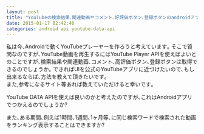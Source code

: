 ```yaml
---
layout: post
title: "YouTubeの検索結果､関連動画やコメント､好評価ボタン､登録ボタンのandroidアプリでの利用について｡"
date: 2015-01-17 02:42:40
categories: android api youtube-data-api
---
```

<p>私は今､Androidで動くYouTubeプレーヤーを作ろうと考えています｡  そこで質問なのですが､YouTube動画を再生するにはYouTube Player APIを使えばよいとのことですが､検索結果や関連動画､コメント､高評価ボタン､登録ボタンは取得できるのでしょうか｡  できればUIを公式のYouTubeアプリに近づけたいので､もし出来るならば､方法を教えて頂きたいです｡<br>
また,参考になるサイト等あれば教えていただけると幸いです｡</p>

<p>YouTube DATA APIを使えば良いのかと考えたのですが､これはAndroidアプリでつかえるのでしょうか?</p>

<p>また､ある期間､例えば1時間､1週間､1ヶ月等､に同じ検索ワードで検索された動画をランキング表示することはできますか?</p>
